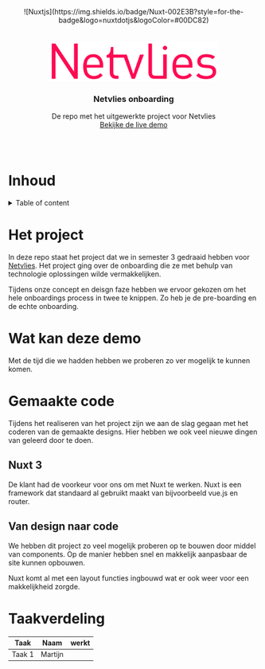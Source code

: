 <div align="center">
![Nuxtjs](https://img.shields.io/badge/Nuxt-002E3B?style=for-the-badge&logo=nuxtdotjs&logoColor=#00DC82)
</div>
<br></br>

<div align="center">

  <a href="https://www.netvlies.nl/">
    <img src="./readme-items/logo-netvlies-rood.png" alt="Nevlies logo" height="80">
  </a>

  <h3 align="center">Netvlies onboarding</h3>

  <p align="center">
    De repo met het uitgewerkte project voor Netvlies
    <br>
    <a href="">Bekijke de live demo</a>
  </p>

</div>


<br></br>

# Inhoud
<details>
    <summary>Table of content</summary>
        <div>
            <ol>
                <li><a href="#het-project">Het project</a></li>
                <li><a href="#gemaakte-code">Gemaakte code</a></li>
                    <ol>
                    <li><a href="#nuxt-3">Nuxt 3</a></li>
                    <li><a href="#van-design-naar-code">Van design naar code</a></li>
                    </ol>
                <li>Third item</li>
                <li>Fourth item</li>
            </ol>
        </div>
</details>

# Het project
In deze repo staat het project dat we in semester 3 gedraaid hebben voor [Netvlies](https://www.netvlies.nl/). Het project ging over de onboarding die ze met behulp van technologie oplossingen wilde vermakkelijken. 

Tijdens onze concept en deisgn faze hebben we ervoor gekozen om het hele onboardings process in twee te knippen. Zo heb je de pre-boarding en de echte onboarding. 

# Wat kan deze demo
Met de tijd die we hadden hebben we proberen zo ver mogelijk te kunnen komen.

# Gemaakte code
Tijdens het realiseren van het project zijn we aan de slag gegaan met het coderen van de gemaakte designs. Hier hebben we ook veel nieuwe dingen van geleerd door te doen. 

## Nuxt 3
De klant had de voorkeur voor ons om met Nuxt te werken. Nuxt is een framework dat standaard al gebruikt maakt van bijvoorbeeld vue.js en router.

## Van design naar code
We hebben dit project zo veel mogelijk proberen op te bouwen door middel van components. Op de manier hebben snel en makkelijk aanpasbaar de site kunnen opbouwen. 

Nuxt komt al met een layout functies ingbouwd wat er ook weer voor een makkelijkheid zorgde. 

# Taakverdeling

| Taak | Naam | werkt |
--- |--- |---
|Taak 1| Martijn | 